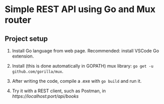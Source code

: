 # Simple REST API using Go and Mux router

## Project setup

1. Install Go language from web page. Recommended: install VSCode Go extension.

2. Install (this is done automatically in GOPATH) mux library: `go get -u github.com/gorilla/mux`.

3. After writing the code, compile a .exe with `go build` and run it.

4. Try it with a REST client, such as Postman, in _https://localhost:port/api/books_
